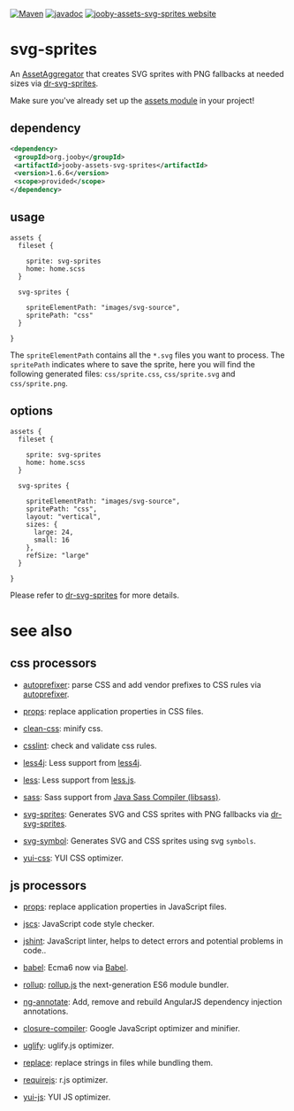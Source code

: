 [![Maven](https://img.shields.io/maven-metadata/v/http/central.maven.org/maven2/org/jooby/jooby-assets-svg-sprites/maven-metadata.xml.svg)](http://mvnrepository.com/artifact/org.jooby/jooby-assets-svg-sprites/1.6.6)
[![javadoc](https://javadoc.io/badge/org.jooby/jooby-assets-svg-sprites.svg)](https://javadoc.io/doc/org.jooby/jooby-assets-svg-sprites/1.6.6)
[![jooby-assets-svg-sprites website](https://img.shields.io/badge/jooby-assets-svg-sprites-brightgreen.svg)](http://jooby.org/doc/assets-svg-sprites)
# svg-sprites

An [AssetAggregator](/apidocs/org/jooby/assets/AssetAggregator.html) that creates SVG sprites with PNG fallbacks at needed sizes via <a href="https://github.com/drdk/dr-svg-sprites">dr-svg-sprites</a>.

Make sure you've already set up the [assets module](https://github.com/jooby-project/jooby/tree/master/jooby-assets) in your project!

## dependency

```xml
<dependency>
 <groupId>org.jooby</groupId>
 <artifactId>jooby-assets-svg-sprites</artifactId>
 <version>1.6.6</version>
 <scope>provided</scope>
</dependency>
```

## usage

```
assets {
  fileset {

    sprite: svg-sprites
    home: home.scss
  }

  svg-sprites {

    spriteElementPath: "images/svg-source",
    spritePath: "css"
  }

}
```

The ```spriteElementPath``` contains all the ```*.svg``` files you want to process. The ```spritePath``` indicates where to save the sprite, here you will find the following generated files: ```css/sprite.css```, ```css/sprite.svg``` and ```css/sprite.png```.

## options

```
assets {
  fileset {

    sprite: svg-sprites
    home: home.scss
  }

  svg-sprites {

    spriteElementPath: "images/svg-source",
    spritePath: "css",
    layout: "vertical",
    sizes: {
      large: 24,
      small: 16
    },
    refSize: "large"
  }

}
```

Please refer to <a href="https://github.com/drdk/dr-svg-sprites">dr-svg-sprites</a> for more details.

# see also

## css processors

* [autoprefixer](https://github.com/jooby-project/jooby/tree/master/jooby-assets-autoprefixer): parse CSS and add vendor prefixes to CSS rules via [autoprefixer](https://github.com/postcss/autoprefixer).

* [props](https://github.com/jooby-project/jooby/tree/master/jooby-assets-props): replace application properties in CSS files.

* [clean-css](https://github.com/jooby-project/jooby/tree/master/jooby-assets-clean-css): minify css.

* [csslint](https://github.com/jooby-project/jooby/tree/master/jooby-assets-csslint): check and validate css rules.

* [less4j](https://github.com/jooby-project/jooby/tree/master/jooby-assets-less4j): Less support from [less4j](https://github.com/SomMeri/less4j).

* [less](https://github.com/jooby-project/jooby/tree/master/jooby-assets-less): Less support from [less.js](http://lesscss.org).

* [sass](https://github.com/jooby-project/jooby/tree/master/jooby-assets-sass): Sass support from <a href="https://github.com/bit3/jsass">Java Sass Compiler (libsass)</a>.

* [svg-sprites](https://github.com/jooby-project/jooby/tree/master/jooby-assets-svg-sprites): Generates SVG and CSS sprites with PNG fallbacks via [dr-svg-sprites](https://github.com/drdk/dr-svg-sprites).

* [svg-symbol](https://github.com/jooby-project/jooby/tree/master/jooby-assets-svg-symbol): Generates SVG and CSS sprites using svg `symbols`.

* [yui-css](https://github.com/jooby-project/jooby/tree/master/jooby-assets-yui-compressor): YUI CSS optimizer.

## js processors

* [props](https://github.com/jooby-project/jooby/tree/master/jooby-assets-props): replace application properties in JavaScript files.

* [jscs](https://github.com/jooby-project/jooby/tree/master/jooby-assets-jscs): JavaScript code style checker.

* [jshint](https://github.com/jooby-project/jooby/tree/master/jooby-assets-jshint): JavaScript linter, helps to detect errors and potential problems in code..

* [babel](https://github.com/jooby-project/jooby/tree/master/jooby-assets-babel): Ecma6 now via <a href="http://babeljs.io/">Babel</a>.

* [rollup](https://github.com/jooby-project/jooby/tree/master/jooby-assets-rollup): <a href="http://rollupjs.org/">rollup.js</a> the next-generation ES6 module bundler.

* [ng-annotate](https://github.com/jooby-project/jooby/tree/master/jooby-assets-ng-annotate): Add, remove and rebuild AngularJS dependency injection annotations.

* [closure-compiler](https://github.com/jooby-project/jooby/tree/master/jooby-assets-closure-compiler): Google JavaScript optimizer and minifier.

* [uglify](https://github.com/jooby-project/jooby/tree/master/jooby-assets-uglify): uglify.js optimizer.

* [replace](https://github.com/jooby-project/jooby/tree/master/jooby-assets-replace): replace strings in files while bundling them.

* [requirejs](https://github.com/jooby-project/jooby/tree/master/jooby-assets-requirejs): r.js optimizer.

* [yui-js](https://github.com/jooby-project/jooby/tree/master/jooby-assets-yui-compressor#yui-js): YUI JS optimizer.
